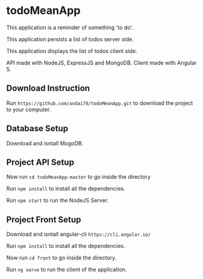 # todoMeanApp
This application is a reminder of something 'to do'.

This application persists a list of todos server side.

This application displays the list of todos client side.

API made with NodeJS, ExpressJS and MongoDB. 
Client made with Angular 5.

## Download Instruction

Run `https://github.com/andai78/todoMeanApp.git` to download the project to your computer.

## Database Setup

Download and isntall MogoDB.

## Project API Setup

Now run `cd todoMeanApp-master` to go inside the directory

Run `npm install` to install all the dependencies.

Run `npm start` to run the NodeJS Server.

## Project Front Setup

Download and isntall angular-cli `https://cli.angular.io/`

Run `npm install` to install all the dependencies.

Now run `cd front` to go inside the directory.

Run `ng serve` to run the client of the application.
 
